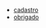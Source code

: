 
 - [cadastro](https://czargab18.github.io/caminhodigita/cadadstro)
 - [obrigado](https://czargab18.github.io/caminhodigital/obrigado)
